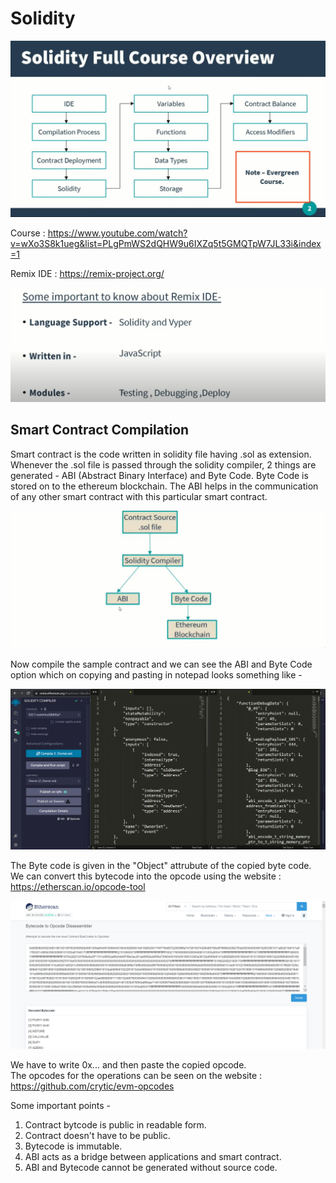 # Solidity

![image](https://github.com/Jigsaw-23122002/Solidity/blob/main/Images/01.png)

Course : https://www.youtube.com/watch?v=wXo3S8k1ueg&list=PLgPmWS2dQHW9u6IXZq5t5GMQTpW7JL33i&index=1

Remix IDE : https://remix-project.org/

![image](https://github.com/Jigsaw-23122002/Solidity/blob/main/Images/02.png)

## Smart Contract Compilation

Smart contract is the code written in solidity file having .sol as extension. Whenever the .sol file is passed through the solidity compiler, 2 things are generated - ABI (Abstract Binary Interface) and Byte Code. Byte Code is stored on to the ethereum blockchain. The ABI helps in the communication of any other smart contract with this particular smart contract.

![image](https://github.com/Jigsaw-23122002/Solidity/blob/main/Images/03.png)

Now compile the sample contract and we can see the ABI and Byte Code option which on copying and pasting in notepad looks something like -

![image](https://github.com/Jigsaw-23122002/Solidity/blob/main/Images/04.png)

The Byte code is given in the "Object" attrubute of the copied byte code.
<br/>
We can convert this bytecode into the opcode using the website : https://etherscan.io/opcode-tool

![image](https://github.com/Jigsaw-23122002/Solidity/blob/main/Images/05.png)

We have to write 0x... and then paste the copied opcode.
<br/>
The opcodes for the operations can be seen on the website : https://github.com/crytic/evm-opcodes

Some important points -

1. Contract bytcode is public in readable form.
2. Contract doesn't have to be public.
3. Bytecode is immutable.
4. ABI acts as a bridge between applications and smart contract.
5. ABI and Bytecode cannot be generated without source code.
